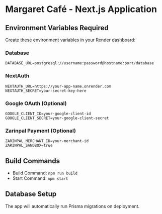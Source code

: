 # Margaret Café - Next.js Application

## Environment Variables Required

Create these environment variables in your Render dashboard:

### Database
```
DATABASE_URL=postgresql://username:password@hostname:port/database
```

### NextAuth
```
NEXTAUTH_URL=https://your-app-name.onrender.com
NEXTAUTH_SECRET=your-secret-key-here
```

### Google OAuth (Optional)
```
GOOGLE_CLIENT_ID=your-google-client-id
GOOGLE_CLIENT_SECRET=your-google-client-secret
```

### Zarinpal Payment (Optional)
```
ZARINPAL_MERCHANT_ID=your-merchant-id
ZARINPAL_SANDBOX=true
```

## Build Commands
- Build Command: `npm run build`
- Start Command: `npm start`

## Database Setup
The app will automatically run Prisma migrations on deployment.